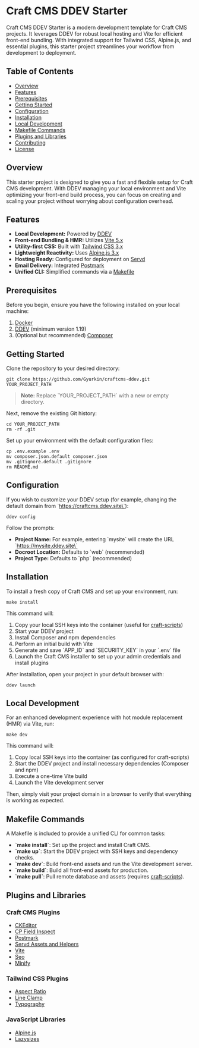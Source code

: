 # Craft CMS DDEV Starter

Craft CMS DDEV Starter is a modern development template for Craft CMS projects. It leverages DDEV for robust local hosting and Vite for efficient front-end bundling. With integrated support for Tailwind CSS, Alpine.js, and essential plugins, this starter project streamlines your workflow from development to deployment.

## Table of Contents

- [Overview](#overview)
- [Features](#features)
- [Prerequisites](#prerequisites)
- [Getting Started](#getting-started)
- [Configuration](#configuration)
- [Installation](#installation)
- [Local Development](#local-development)
- [Makefile Commands](#makefile-commands)
- [Plugins and Libraries](#plugins-and-libraries)
- [Contributing](#contributing)
- [License](#license)

## Overview

This starter project is designed to give you a fast and flexible setup for Craft CMS development. With DDEV managing your local environment and Vite optimizing your front-end build process, you can focus on creating and scaling your project without worrying about configuration overhead.

## Features

- **Local Development:** Powered by [DDEV](https://ddev.readthedocs.io/)
- **Front-end Bundling & HMR:** Utilizes [Vite 5.x](https://vitejs.dev/)
- **Utility-first CSS:** Built with [Tailwind CSS 3.x](https://tailwindcss.com)
- **Lightweight Reactivity:** Uses [Alpine.js 3.x](https://alpinejs.dev/)
- **Hosting Ready:** Configured for deployment on [Servd](https://servd.host/)
- **Email Delivery:** Integrated [Postmark](https://postmarkapp.com/)
- **Unified CLI:** Simplified commands via a [Makefile](https://www.gnu.org/software/make/manual/make.html)

## Prerequisites

Before you begin, ensure you have the following installed on your local machine:

1. [Docker](https://www.docker.com/)
2. [DDEV](https://ddev.readthedocs.io/) (minimum version 1.19)
3. (Optional but recommended) [Composer](https://getcomposer.org/)

## Getting Started

Clone the repository to your desired directory:

```shell
git clone https://github.com/Gyurkin/craftcms-ddev.git YOUR_PROJECT_PATH
```

> **Note:** Replace \`YOUR_PROJECT_PATH\` with a new or empty directory.

Next, remove the existing Git history:

```shell
cd YOUR_PROJECT_PATH
rm -rf .git
```

Set up your environment with the default configuration files:

```shell
cp .env.example .env
mv composer.json.default composer.json
mv .gitignore.default .gitignore
rm README.md
```

## Configuration

If you wish to customize your DDEV setup (for example, changing the default domain from \`https://craftcms.ddev.site\`):

```shell
ddev config
```

Follow the prompts:
- **Project Name:** For example, entering \`mysite\` will create the URL \`https://mysite.ddev.site\`
- **Docroot Location:** Defaults to \`web\` (recommended)
- **Project Type:** Defaults to \`php\` (recommended)

## Installation

To install a fresh copy of Craft CMS and set up your environment, run:

```shell
make install
```

This command will:

1. Copy your local SSH keys into the container (useful for [craft-scripts](https://github.com/nystudio107/craft-scripts/))
2. Start your DDEV project
3. Install Composer and npm dependencies
4. Perform an initial build with Vite
5. Generate and save \`APP_ID\` and \`SECURITY_KEY\` in your \`.env\` file
6. Launch the Craft CMS installer to set up your admin credentials and install plugins

After installation, open your project in your default browser with:

```shell
ddev launch
```

## Local Development

For an enhanced development experience with hot module replacement (HMR) via Vite, run:

```shell
make dev
```

This command will:

1. Copy local SSH keys into the container (as configured for craft-scripts)
2. Start the DDEV project and install necessary dependencies (Composer and npm)
3. Execute a one-time Vite build
4. Launch the Vite development server

Then, simply visit your project domain in a browser to verify that everything is working as expected.

## Makefile Commands

A Makefile is included to provide a unified CLI for common tasks:

- **\`make install\`**: Set up the project and install Craft CMS.
- **\`make up\`**: Start the DDEV project with SSH keys and dependency checks.
- **\`make dev\`**: Build front-end assets and run the Vite development server.
- **\`make build\`**: Build all front-end assets for production.
- **\`make pull\`**: Pull remote database and assets (requires [craft-scripts](https://github.com/nystudio107/craft-scripts/)).

## Plugins and Libraries

### Craft CMS Plugins

- [CKEditor](https://plugins.craftcms.com/ckeditor)
- [CP Field Inspect](https://plugins.craftcms.com/cp-field-inspect)
- [Postmark](https://plugins.craftcms.com/postmark)
- [Servd Assets and Helpers](https://github.com/servdhost/craft-asset-storage)
- [Vite](https://github.com/nystudio107/craft-vite)
- [Seo](https://github.com/ethercreative/seo)
- [Minify](https://github.com/nystudio107/craft-minify)

### Tailwind CSS Plugins

- [Aspect Ratio](https://github.com/tailwindlabs/tailwindcss-aspect-ratio)
- [Line Clamp](https://github.com/tailwindlabs/tailwindcss-line-clamp)
- [Typography](https://github.com/tailwindlabs/tailwindcss-typography)

### JavaScript Libraries

- [Alpine.js](https://alpinejs.dev/)
- [Lazysizes](https://afarkas.github.io/lazysizes/)
